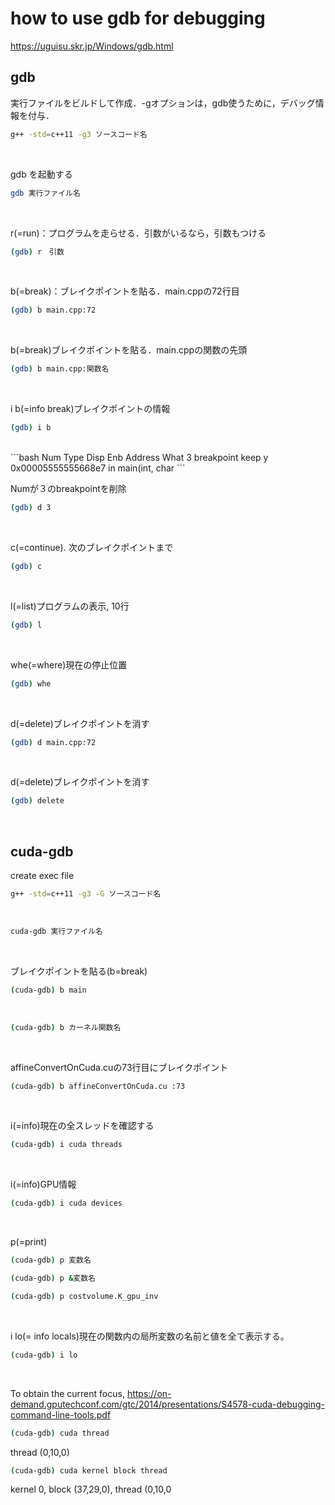 # how to use gdb for debugging
https://uguisu.skr.jp/Windows/gdb.html

## gdb
実行ファイルをビルドして作成．-gオプションは，gdb使うために，デバッグ情報を付与．
```bash
g++ -std=c++11 -g3 ソースコード名
```
<br>

gdb を起動する
```bash
gdb 実行ファイル名
```
<br>

r(=run)：プログラムを走らせる．引数がいるなら，引数もつける
```bash
(gdb) r　引数
```
<br>

b(=break)：ブレイクポイントを貼る．main.cppの72行目
```bash
(gdb) b main.cpp:72
```
<br>

b(=break)ブレイクポイントを貼る．main.cppの関数の先頭
```bash
(gdb) b main.cpp:関数名
```
<br>

i b(=info break)ブレイクポイントの情報
```bash
(gdb) i b
```
<br>
```bash
Num     Type           Disp Enb Address            What
3       breakpoint     keep y   0x00005555555668e7 in main(int, char 
```

Numが３のbreakpointを削除
```bash
(gdb) d 3
```
<br>

c(=continue). 次のブレイクポイントまで
```bash
(gdb) c
```
<br>

l(=list)プログラムの表示, 10行
```bash
(gdb) l
```
<br>

whe(=where)現在の停止位置
```bash
(gdb) whe
```
<br>

d(=delete)ブレイクポイントを消す
```bash
(gdb) d main.cpp:72
```
<br>

d(=delete)ブレイクポイントを消す
```bash
(gdb) delete
```
<br>

## cuda-gdb
create exec file
```bash
g++ -std=c++11 -g3 -G ソースコード名
```
<br>

```bash
cuda-gdb 実行ファイル名
```
<br>

ブレイクポイントを貼る(b=break)
```bash
(cuda-gdb) b main
```
<br>

```bash
(cuda-gdb) b カーネル関数名
```
<br>

affineConvertOnCuda.cuの73行目にブレイクポイント
```bash
(cuda-gdb) b affineConvertOnCuda.cu :73
```
<br>

i(=info)現在の全スレッドを確認する
```bash
(cuda-gdb) i cuda threads
```
<br>

i(=info)GPU情報
```bash
(cuda-gdb) i cuda devices
```
<br>

p(=print)
```bash
(cuda-gdb) p 変数名
```
```bash
(cuda-gdb) p &変数名
```
```bash
(cuda-gdb) p costvolume.K_gpu_inv
```
<br>

i lo(= info locals)現在の関数内の局所変数の名前と値を全て表示する。
```bash
(cuda-gdb) i lo
```
<br>

To obtain the current focus, https://on-demand.gputechconf.com/gtc/2014/presentations/S4578-cuda-debugging-command-line-tools.pdf
```bash
(cuda-gdb) cuda thread
```
thread (0,10,0)
<br>

```bash
(cuda-gdb) cuda kernel block thread
```
kernel 0, block (37,29,0), thread (0,10,0